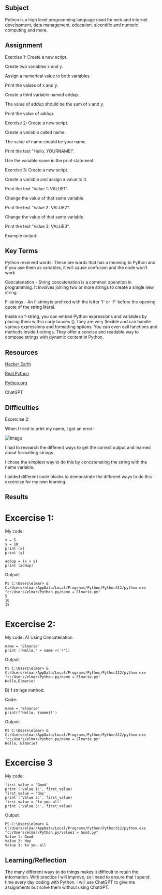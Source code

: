 ##  Subject
Python is a high level programming language used for web and internet development, data management, education, sicentific and numeric computing and more.

##  Assignment

Exercise 1:
Create a new script.

Create two variables x and y. 

Assign a numerical value to both variables.

Print the values of x and y.

Create a third variable named addup.

The value of addup should be the sum of x and y.

Print the value of addup.

 Exercise 2:
Create a new script.

Create a variable called name. 

The value of name should be your name.

Print the text “Hello, YOURNAME!”. 

Use the variable name in the print statement. 


 Exercise 3:
Create a new script.

Create a variable and assign a value to it.

Print the text “Value 1: VALUE1”.

Change the value of that same variable.

Print the text “Value 2: VALUE2”.

Change the value of that same variable.

Print the text “Value 3: VALUE3”.

Example output:


##  Key Terms

Python reserved words:
These are words that has a meaning to Python and if you use them as variables, it will cause confusion and the code won't work

Concatenation - String concatenation is a common operation in programming. It involves joining two or more strings to create a single new string. 

F-strings - An f-string is prefixed with the letter 'f' or 'F' before the opening quote of the string literal.

Inside an f-string, you can embed Python expressions and variables by placing them within curly braces {}.They are very flexible and can handle various expressions and formatting options. You can even call functions and methods inside f-strings. They offer a concise and readable way to compose strings with dynamic content in Python.


##  Resources

[Hacker Earth](https://www.hackerearth.com/practice/python/getting-started/string/tutorial/)

[Real Python](https://realpython.com/python-string-concatenation/#:~:text=String%20concatenation%20is%20a%20common,its%20own%20pros%20and%20cons.)

[Python.org](https://www.python.org/doc/essays/blurb/)

ChatGPT

##  Difficulties

Excercise 2:

When I tried to print my name, I got an error:

![image](https://github.com/techgrounds/cloud-assignments-E28MS/assets/151161141/7285db2e-9a6b-4042-9334-a309b627f25d)

I had to research the different ways to get the correct output and learned about formatting strings. 

I chose the simplest way to do this by concatenating the string with the name variable.

I added different code blocks to demonstrate the different ways to do this excercise for my own learning.




##  Results

#  Excercise 1:

My code:
```
x = 5
y = 10
print (x)
print (y)

addup = (x + y)
print (addup)
```

Output:

```
PS C:\Users\elmar> & C:/Users/elmar/AppData/Local/Programs/Python/Python312/python.exe "c:/Users/elmar/Python.py/name = Elmarie.py"
5
10
15
```

#  Excercise 2:

My code:
A) Using Concatenation:

```
name = 'Elmarie'
print ('Hello,' + name +('!'))
```
Output:

```
PS C:\Users\elmar> & C:/Users/elmar/AppData/Local/Programs/Python/Python312/python.exe "c:/Users/elmar/Python.py/name = Elmarie.py"
Hello,Elmarie!
```

B) f strings method:

Code:
```
name = 'Elmarie'
print(f'Hello, {name}!')
```
Output:

```
PS C:\Users\elmar> & C:/Users/elmar/AppData/Local/Programs/Python/Python312/python.exe "c:/Users/elmar/Python.py/name = Elmarie.py"
Hello, Elmarie!
```

# Excercise 3

My code:

```
first_value = 'Good'
print ('Value 1:', first_value)
first_value = 'day'
print ('Value 2:', first_value)
first_value = 'to you all'
print ('Value 3:', first_value)
```

Output:
```
PS C:\Users\elmar> & C:/Users/elmar/AppData/Local/Programs/Python/Python312/python.exe "c:/Users/elmar/Python.py/value1 = Good.py"
Value 1: Good
Value 2: day
Value 3: to you all
```




##  Learning/Reflection
The many different ways to do things makes it difficult to retain the information.  With practice I will improve, so I need to ensure that I spend time every day coding with Python.  I will use ChatGPT to give me assignments but solve them without using ChatGPT. 
